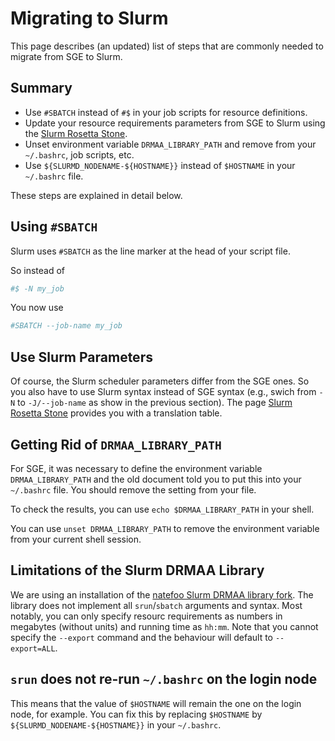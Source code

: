 # Migrating to Slurm

This page describes (an updated) list of steps that are commonly needed to migrate from SGE to Slurm.

## Summary

- Use `#SBATCH` instead of `#$` in your job scripts for resource definitions.
- Update your resource requirements parameters from SGE to Slurm using the [Slurm Rosetta Stone](rosetta-stone.md).
- Unset environment variable `DRMAA_LIBRARY_PATH` and remove from your `~/.bashrc`, job scripts, etc.
- Use `${SLURMD_NODENAME-${HOSTNAME}}` instead of `$HOSTNAME` in your `~/.bashrc` file.

These steps are explained in detail below.

## Using `#SBATCH`

Slurm uses `#SBATCH` as the line marker at the head of your script file.

So instead of

```bash
#$ -N my_job
```

You now use

```bash
#SBATCH --job-name my_job
```

## Use Slurm Parameters

Of course, the Slurm scheduler parameters differ from the SGE ones.
So you also have to use Slurm syntax instead of SGE syntax (e.g., swich from `-N` to `-J/--job-name` as show in the previous section).
The page [Slurm Rosetta Stone](rosetta-stone.md) provides you with a translation table.

## Getting Rid of `DRMAA_LIBRARY_PATH`

For SGE, it was necessary to define the environment variable `DRMAA_LIBRARY_PATH` and the old document told you to put this into your `~/.bashrc` file.
You should remove the setting from your file.

To check the results, you can use `echo $DRMAA_LIBRARY_PATH` in your shell.

You can use `unset DRMAA_LIBRARY_PATH` to remove the environment variable from your current shell session.

## Limitations of the Slurm DRMAA Library

We are using an installation of the [natefoo Slurm DRMAA library fork](https://github.com/natefoo/slurm-drmaa#native-specification).
The library does not implement all `srun`/`sbatch` arguments and syntax.
Most notably, you can only specify resourc requirements as numbers in megabytes (without units) and running time as `hh:mm`.
Note that you cannot specify the `--export` command and the behaviour will default to `--export=ALL`.

## `srun` does not re-run `~/.bashrc` on the login node

This means that the value of `$HOSTNAME` will remain the one on the login node, for example.
You can fix this by replacing `$HOSTNAME` by `${SLURMD_NODENAME-${HOSTNAME}}` in your `~/.bashrc`.
